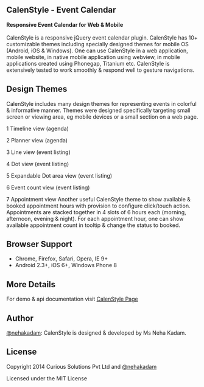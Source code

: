 ##  CalenStyle - Event Calendar
**Responsive Event Calendar for Web & Mobile** <br/><br/>
CalenStyle is a responsive jQuery event calendar plugin. CalenStyle has 10+ customizable themes including specially designed themes for mobile OS (Android, iOS & Windows). One can use CalenStyle in a web application, mobile website, in native mobile application using webview, in mobile applications created using Phonegap, Titanium etc. CalenStyle is extensively tested to work smoothly & respond well to gesture navigations. 

## Design Themes
CalenStyle includes many design themes for representing events in colorful & informative manner. Themes were designed specifically targeting small screen or viewing area, eg mobile devices or a small section on a web page.

1 Timeline view (agenda)

2 Planner view (agenda)

3 Line view (event listing)

4 Dot view (event listing)

5 Expandable Dot area view (event listing)

6 Event count view (event listing)

7 Appointment view
Another useful CalenStyle theme to show available & booked appointment hours with provision to configure click/touch action. Appointments are stacked together in 4 slots of 6 hours each (morning, afternoon, evening & night). For each appointment hour, one can show available appointment count in tooltip & change the status to booked. 


## Browser Support
- Chrome, Firefox, Safari, Opera, IE 9+
- Android 2.3+, iOS 6+, Windows Phone 8

## More Details
For demo & api documentation visit [CalenStyle Page](http://curioussolutions.github.io/CalenStyle-Event-Calendar/ "CalenStyle Plugin Details")

## Author
[@nehakadam](https://github.com/nehakadam): CalenStyle is designed & developed by Ms Neha Kadam.

## License
Copyright 2014 Curious Solutions Pvt Ltd and [@nehakadam](https://github.com/nehakadam)

Licensed under the MIT License
